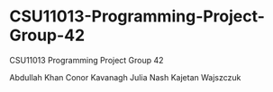 # CSU11013-Programming-Project-Group-42
CSU11013 Programming Project Group 42

Abdullah Khan
Conor Kavanagh
Julia Nash
Kajetan Wajszczuk
